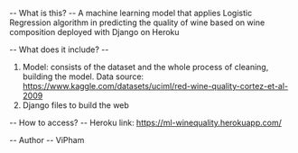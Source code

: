 -- What is this? -- 
A machine learning model that applies Logistic Regression algorithm in predicting the quality of wine based on wine composition
deployed with Django on Heroku

-- What does it include? --
1. Model: consists of the dataset and the whole process of cleaning, building the model.
Data source: https://www.kaggle.com/datasets/uciml/red-wine-quality-cortez-et-al-2009
2. Django files to build the web

-- How to access? -- 
Heroku link: https://ml-winequality.herokuapp.com/

-- Author -- ViPham 
